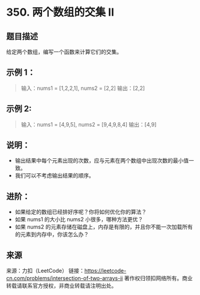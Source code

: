 # 350. 两个数组的交集 II

## 题目描述
给定两个数组，编写一个函数来计算它们的交集。

 

## 示例 1：

> 输入：nums1 = [1,2,2,1], nums2 = [2,2]
> 输出：[2,2]

## 示例 2:

> 输入：nums1 = [4,9,5], nums2 = [9,4,9,8,4]
> 输出：[4,9]

 

## 说明：
- 输出结果中每个元素出现的次数，应与元素在两个数组中出现次数的最小值一致。
- 我们可以不考虑输出结果的顺序。

## 进阶：
- 如果给定的数组已经排好序呢？你将如何优化你的算法？
- 如果 nums1 的大小比 nums2 小很多，哪种方法更优？
- 如果 nums2 的元素存储在磁盘上，内存是有限的，并且你不能一次加载所有的元素到内存中，你该怎么办？

## 来源
来源：力扣（LeetCode）
链接：https://leetcode-cn.com/problems/intersection-of-two-arrays-ii
著作权归领扣网络所有。商业转载请联系官方授权，非商业转载请注明出处。